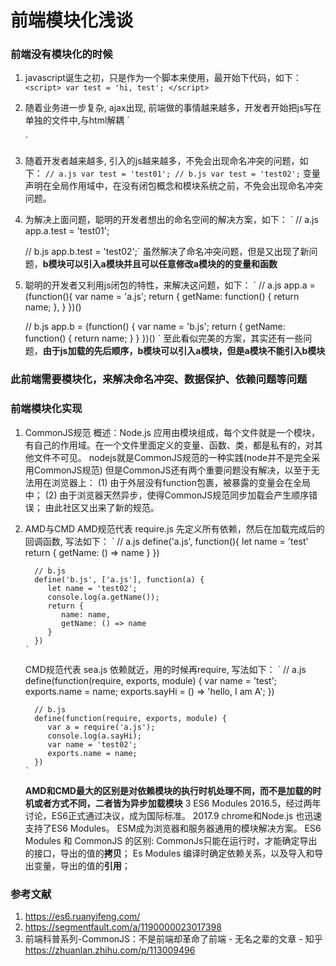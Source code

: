 # 前端模块化浅谈

### 前端没有模块化的时候
1. javascript诞生之初，只是作为一个脚本来使用，最开始下代码，如下：
 `<script>
      var test = 'hi, test';
 </script>`
2. 随着业务进一步复杂, ajax出现, 前端做的事情越来越多，开发者开始把js写在单独的文件中,与html解耦 
  `<script src="a.js"></script>
   <script src="b.js"></script>
   <script src="c.js"></script>`
3. 随着开发者越来越多, 引入的js越来越多，不免会出现命名冲突的问题，如下：
  `// a.js
    var test = 'test01';
    // b.js
    var test = 'test02';`
  变量声明在全局作用域中，在没有闭包概念和模块系统之前，不免会出现命名冲突问题。
4. 为解决上面问题，聪明的开发者想出的命名空间的解决方案，如下：
  ` // a.js
    app.a.test = 'test01';
    
    // b.js
    app.b.test = 'test02';`
  虽然解决了命名冲突问题，但是又出现了新问题，**b模块可以引入a模块并且可以任意修改a模块的的变量和函数**
5. 聪明的开发者又利用js闭包的特性，来解决这问题，如下：
  ` // a.js
    app.a = (function(){
      var name = 'a.js';
      return {
        getName: function() {
          return name;
        },
      }
    })()
    
    // b.js
    app.b = (function() {
      var name = 'b.js';
      return {
        getName: function() {
          return name;
        }
      }
    })()
  `
  至此看似完美的方案，其实还有一些问题，**由于js加载的先后顺序，b模块可以引入a模块，但是a模块不能引入b模块**
  
 ### 此前端需要模块化，来解决命名冲突、数据保护、依赖问题等问题
 
 ### 前端模块化实现
 1. CommonJS规范
    概述：Node.js 应用由模块组成，每个文件就是一个模块，有自己的作用域。在一个文件里面定义的变量、函数、类，都是私有的，对其他文件不可见。
    nodejs就是CommonJS规范的一种实践(node并不是完全采用CommonJS规范)
    但是CommonJS还有两个重要问题没有解决，以至于无法用在浏览器上：
      (1) 由于外层没有function包裹，被暴露的变量会在全局中；
      (2) 由于浏览器天然异步，使得CommonJS规范同步加载会产生顺序错误；
    由此社区又出来了新的规范。
 2. AMD与CMD
    AMD规范代表 require.js
        先定义所有依赖，然后在加载完成后的回调函数, 写法如下：
        ` // a.js
          define('a.js', function(){
            let name = 'test'
            return {
              getName: () => name
            }
          })
          
          // b.js
          define('b.js', ['a.js'], function(a) {
             let name = 'test02';
             console.log(a.getName());
             return {
                name: name,
                getName: () => name
             }
          })
        `
    CMD规范代表 sea.js
        依赖就近，用的时候再require, 写法如下：
        ` // a.js
          define(function(require, exports, module) {
             var name = 'test';
             exports.name = name;
             exports.sayHi = () => 'hello, I am A';
          })
        
          // b.js
          define(function(require, exports, module) {
             var a = require('a.js');
             console.log(a.sayHi);
             var name = 'test02';
             exports.name = name;
          })
        `
    **AMD和CMD最大的区别是对依赖模块的执行时机处理不同，而不是加载的时机或者方式不同，二者皆为异步加载模块**
 3 ES6 Modules
   2016.5，经过两年讨论，ES6正式通过决议，成为国际标准。
   2017.9 chrome和Node.js 也迅速支持了ES6 Modules。
   ESM成为浏览器和服务器通用的模块解决方案。
   ES6 Modules 和 CommonJS 的区别: 
      CommonJs只能在运行时，才能确定导出的接口，导出的值的**拷贝**；
      Es Modules 编译时确定依赖关系，以及导入和导出变量，导出的值的**引用**；
      
      
 ### 参考文献
 1. https://es6.ruanyifeng.com/
 2. https://segmentfault.com/a/1190000023017398
 3. 前端科普系列-CommonJS：不是前端却革命了前端 - 无名之辈的文章 - 知乎
    https://zhuanlan.zhihu.com/p/113009496
  
   
